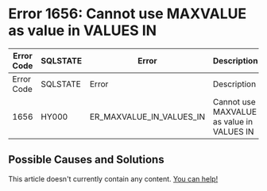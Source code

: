 
# Error 1656: Cannot use MAXVALUE as value in VALUES IN


| Error Code | SQLSTATE | Error | Description |
| --- | --- | --- | --- |
| Error Code | SQLSTATE | Error | Description |
| 1656 | HY000 | ER_MAXVALUE_IN_VALUES_IN | Cannot use MAXVALUE as value in VALUES IN |




## Possible Causes and Solutions


This article doesn't currently contain any content. [You can help!](/kb/en/writing-and-editing-knowledge-base-articles/)

